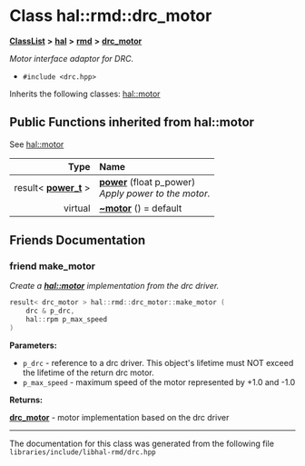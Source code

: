 

# Class hal::rmd::drc\_motor



[**ClassList**](annotated.md) **>** [**hal**](namespacehal.md) **>** [**rmd**](namespacehal_1_1rmd.md) **>** [**drc\_motor**](classhal_1_1rmd_1_1drc__motor.md)



_Motor interface adaptor for DRC._ 

* `#include <drc.hpp>`



Inherits the following classes: [hal::motor](classhal_1_1motor.md)
























































## Public Functions inherited from hal::motor

See [hal::motor](classhal_1_1motor.md)

| Type | Name |
| ---: | :--- |
|  result&lt; [**power\_t**](structhal_1_1motor_1_1power__t.md) &gt; | [**power**](#function-power) (float p\_power) <br>_Apply power to the motor._  |
| virtual  | [**~motor**](#function-motor) () = default<br> |





















































## Friends Documentation





### friend make\_motor 

_Create a_ [_**hal::motor**_](classhal_1_1motor.md) _implementation from the drc driver._
```C++
result< drc_motor > hal::rmd::drc_motor::make_motor (
    drc & p_drc,
    hal::rpm p_max_speed
) 
```





**Parameters:**


* `p_drc` - reference to a drc driver. This object's lifetime must NOT exceed the lifetime of the return drc motor. 
* `p_max_speed` - maximum speed of the motor represented by +1.0 and -1.0 



**Returns:**

[**drc\_motor**](classhal_1_1rmd_1_1drc__motor.md) - motor implementation based on the drc driver 





        

------------------------------
The documentation for this class was generated from the following file `libraries/include/libhal-rmd/drc.hpp`

